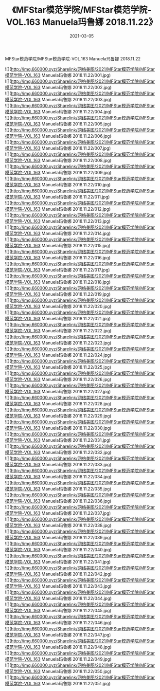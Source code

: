 ﻿---
layout: post
title:  《MFStar模范学院/MFStar模范学院-VOL.163 Manuela玛鲁娜 2018.11.22》
date:   2021-03-05
img: http://img.660000.xyz/Sharelink/网络美图/2021/MFStar模范学院/MFStar模范学院-VOL.163 Manuela玛鲁娜 2018.11.22/000.jpg
categories: [美女, 清纯, 唯美]
---

MFStar模范学院/MFStar模范学院-VOL.163 Manuela玛鲁娜 2018.11.22

 ![](http://img.660000.xyz/Sharelink/网络美图/2021/MFStar模范学院/MFStar模范学院-VOL.163 Manuela玛鲁娜 2018.11.22/001.jpg) <br>![](http://img.660000.xyz/Sharelink/网络美图/2021/MFStar模范学院/MFStar模范学院-VOL.163 Manuela玛鲁娜 2018.11.22/002.jpg) <br>![](http://img.660000.xyz/Sharelink/网络美图/2021/MFStar模范学院/MFStar模范学院-VOL.163 Manuela玛鲁娜 2018.11.22/003.jpg) <br>![](http://img.660000.xyz/Sharelink/网络美图/2021/MFStar模范学院/MFStar模范学院-VOL.163 Manuela玛鲁娜 2018.11.22/004.jpg) <br>![](http://img.660000.xyz/Sharelink/网络美图/2021/MFStar模范学院/MFStar模范学院-VOL.163 Manuela玛鲁娜 2018.11.22/005.jpg) <br>![](http://img.660000.xyz/Sharelink/网络美图/2021/MFStar模范学院/MFStar模范学院-VOL.163 Manuela玛鲁娜 2018.11.22/006.jpg) <br>![](http://img.660000.xyz/Sharelink/网络美图/2021/MFStar模范学院/MFStar模范学院-VOL.163 Manuela玛鲁娜 2018.11.22/007.jpg) <br>![](http://img.660000.xyz/Sharelink/网络美图/2021/MFStar模范学院/MFStar模范学院-VOL.163 Manuela玛鲁娜 2018.11.22/008.jpg) <br>![](http://img.660000.xyz/Sharelink/网络美图/2021/MFStar模范学院/MFStar模范学院-VOL.163 Manuela玛鲁娜 2018.11.22/009.jpg) <br>![](http://img.660000.xyz/Sharelink/网络美图/2021/MFStar模范学院/MFStar模范学院-VOL.163 Manuela玛鲁娜 2018.11.22/010.jpg) <br>![](http://img.660000.xyz/Sharelink/网络美图/2021/MFStar模范学院/MFStar模范学院-VOL.163 Manuela玛鲁娜 2018.11.22/011.jpg) <br>![](http://img.660000.xyz/Sharelink/网络美图/2021/MFStar模范学院/MFStar模范学院-VOL.163 Manuela玛鲁娜 2018.11.22/012.jpg) <br>![](http://img.660000.xyz/Sharelink/网络美图/2021/MFStar模范学院/MFStar模范学院-VOL.163 Manuela玛鲁娜 2018.11.22/013.jpg) <br>![](http://img.660000.xyz/Sharelink/网络美图/2021/MFStar模范学院/MFStar模范学院-VOL.163 Manuela玛鲁娜 2018.11.22/014.jpg) <br>![](http://img.660000.xyz/Sharelink/网络美图/2021/MFStar模范学院/MFStar模范学院-VOL.163 Manuela玛鲁娜 2018.11.22/015.jpg) <br>![](http://img.660000.xyz/Sharelink/网络美图/2021/MFStar模范学院/MFStar模范学院-VOL.163 Manuela玛鲁娜 2018.11.22/016.jpg) <br>![](http://img.660000.xyz/Sharelink/网络美图/2021/MFStar模范学院/MFStar模范学院-VOL.163 Manuela玛鲁娜 2018.11.22/017.jpg) <br>![](http://img.660000.xyz/Sharelink/网络美图/2021/MFStar模范学院/MFStar模范学院-VOL.163 Manuela玛鲁娜 2018.11.22/018.jpg) <br>![](http://img.660000.xyz/Sharelink/网络美图/2021/MFStar模范学院/MFStar模范学院-VOL.163 Manuela玛鲁娜 2018.11.22/019.jpg) <br>![](http://img.660000.xyz/Sharelink/网络美图/2021/MFStar模范学院/MFStar模范学院-VOL.163 Manuela玛鲁娜 2018.11.22/020.jpg) <br>![](http://img.660000.xyz/Sharelink/网络美图/2021/MFStar模范学院/MFStar模范学院-VOL.163 Manuela玛鲁娜 2018.11.22/021.jpg) <br>![](http://img.660000.xyz/Sharelink/网络美图/2021/MFStar模范学院/MFStar模范学院-VOL.163 Manuela玛鲁娜 2018.11.22/022.jpg) <br>![](http://img.660000.xyz/Sharelink/网络美图/2021/MFStar模范学院/MFStar模范学院-VOL.163 Manuela玛鲁娜 2018.11.22/023.jpg) <br>![](http://img.660000.xyz/Sharelink/网络美图/2021/MFStar模范学院/MFStar模范学院-VOL.163 Manuela玛鲁娜 2018.11.22/024.jpg) <br>![](http://img.660000.xyz/Sharelink/网络美图/2021/MFStar模范学院/MFStar模范学院-VOL.163 Manuela玛鲁娜 2018.11.22/025.jpg) <br>![](http://img.660000.xyz/Sharelink/网络美图/2021/MFStar模范学院/MFStar模范学院-VOL.163 Manuela玛鲁娜 2018.11.22/026.jpg) <br>![](http://img.660000.xyz/Sharelink/网络美图/2021/MFStar模范学院/MFStar模范学院-VOL.163 Manuela玛鲁娜 2018.11.22/027.jpg) <br>![](http://img.660000.xyz/Sharelink/网络美图/2021/MFStar模范学院/MFStar模范学院-VOL.163 Manuela玛鲁娜 2018.11.22/028.jpg) <br>![](http://img.660000.xyz/Sharelink/网络美图/2021/MFStar模范学院/MFStar模范学院-VOL.163 Manuela玛鲁娜 2018.11.22/029.jpg) <br>![](http://img.660000.xyz/Sharelink/网络美图/2021/MFStar模范学院/MFStar模范学院-VOL.163 Manuela玛鲁娜 2018.11.22/030.jpg) <br>![](http://img.660000.xyz/Sharelink/网络美图/2021/MFStar模范学院/MFStar模范学院-VOL.163 Manuela玛鲁娜 2018.11.22/031.jpg) <br>![](http://img.660000.xyz/Sharelink/网络美图/2021/MFStar模范学院/MFStar模范学院-VOL.163 Manuela玛鲁娜 2018.11.22/032.jpg) <br>![](http://img.660000.xyz/Sharelink/网络美图/2021/MFStar模范学院/MFStar模范学院-VOL.163 Manuela玛鲁娜 2018.11.22/033.jpg) <br>![](http://img.660000.xyz/Sharelink/网络美图/2021/MFStar模范学院/MFStar模范学院-VOL.163 Manuela玛鲁娜 2018.11.22/034.jpg) <br>![](http://img.660000.xyz/Sharelink/网络美图/2021/MFStar模范学院/MFStar模范学院-VOL.163 Manuela玛鲁娜 2018.11.22/035.jpg) <br>![](http://img.660000.xyz/Sharelink/网络美图/2021/MFStar模范学院/MFStar模范学院-VOL.163 Manuela玛鲁娜 2018.11.22/036.jpg) <br>![](http://img.660000.xyz/Sharelink/网络美图/2021/MFStar模范学院/MFStar模范学院-VOL.163 Manuela玛鲁娜 2018.11.22/037.jpg) <br>![](http://img.660000.xyz/Sharelink/网络美图/2021/MFStar模范学院/MFStar模范学院-VOL.163 Manuela玛鲁娜 2018.11.22/038.jpg) <br>![](http://img.660000.xyz/Sharelink/网络美图/2021/MFStar模范学院/MFStar模范学院-VOL.163 Manuela玛鲁娜 2018.11.22/039.jpg) <br>![](http://img.660000.xyz/Sharelink/网络美图/2021/MFStar模范学院/MFStar模范学院-VOL.163 Manuela玛鲁娜 2018.11.22/040.jpg) <br>![](http://img.660000.xyz/Sharelink/网络美图/2021/MFStar模范学院/MFStar模范学院-VOL.163 Manuela玛鲁娜 2018.11.22/041.jpg) <br>![](http://img.660000.xyz/Sharelink/网络美图/2021/MFStar模范学院/MFStar模范学院-VOL.163 Manuela玛鲁娜 2018.11.22/042.jpg) <br>![](http://img.660000.xyz/Sharelink/网络美图/2021/MFStar模范学院/MFStar模范学院-VOL.163 Manuela玛鲁娜 2018.11.22/043.jpg) <br>![](http://img.660000.xyz/Sharelink/网络美图/2021/MFStar模范学院/MFStar模范学院-VOL.163 Manuela玛鲁娜 2018.11.22/044.jpg) <br>![](http://img.660000.xyz/Sharelink/网络美图/2021/MFStar模范学院/MFStar模范学院-VOL.163 Manuela玛鲁娜 2018.11.22/045.jpg) <br>![](http://img.660000.xyz/Sharelink/网络美图/2021/MFStar模范学院/MFStar模范学院-VOL.163 Manuela玛鲁娜 2018.11.22/046.jpg) <br>![](http://img.660000.xyz/Sharelink/网络美图/2021/MFStar模范学院/MFStar模范学院-VOL.163 Manuela玛鲁娜 2018.11.22/047.jpg) <br>![](http://img.660000.xyz/Sharelink/网络美图/2021/MFStar模范学院/MFStar模范学院-VOL.163 Manuela玛鲁娜 2018.11.22/048.jpg) <br>![](http://img.660000.xyz/Sharelink/网络美图/2021/MFStar模范学院/MFStar模范学院-VOL.163 Manuela玛鲁娜 2018.11.22/049.jpg) <br>![](http://img.660000.xyz/Sharelink/网络美图/2021/MFStar模范学院/MFStar模范学院-VOL.163 Manuela玛鲁娜 2018.11.22/050.jpg) <br>![](http://img.660000.xyz/Sharelink/网络美图/2021/MFStar模范学院/MFStar模范学院-VOL.163 Manuela玛鲁娜 2018.11.22/051.jpg) <br>